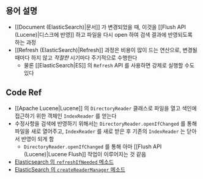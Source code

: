 ## 용어 설명

- [[Document (ElasticSearch)|문서]] 가 변경되었을 때, 이것을 [[Flush API (Lucene)|디스크에 반영]] 하고 파일을 다시 open 하여 검색 결과에 반영되도록 하는 과정
- [[Refresh (ElasticSearch)|Refresh]] 과정은 비용이 많이 드는 연산으로, 변경될 때마다 하지 않고 _적절한_ 시기마다 주기적으로 수행한다
	- 물론 [[ElasticSearch|ES]] 의 `Refresh` API 를 사용하면 강제로 실행할 수도 있다
## Code Ref

- [[Apache Lucene|Lucene]] 의 `DirectoryReader` 클래스로 파일을 열고 색인에 접근하기 위한 객체인 `IndexReader` 를 얻는다
- 수정사항을 검색에 반영하기 위해서는 `DirectoryReader.openIfChanged` 를 통해 파일을 새로 열어주고, `IndexReader` 를 새로 받은 후 기존의 `IndexReader` 는 닫아서 반영이 되게 함
	- `DirectoryReader.openIfChanged` 를 통해 아마 [[Flush API (Lucene)|Lucene Flush]] 작업이 이루어지는 것 같음
- [Elasticsearch 의 `refreshIfNeeded` 메소드](https://github.com/elastic/elasticsearch/blob/main/server/src/main/java/org/elasticsearch/index/engine/ElasticsearchReaderManager.java#L46-L49)
- [ElasticSearch 의 `createReaderManager` 메소드](https://github.com/elastic/elasticsearch/blob/main/server/src/main/java/org/elasticsearch/index/engine/InternalEngine.java#L760-L788)